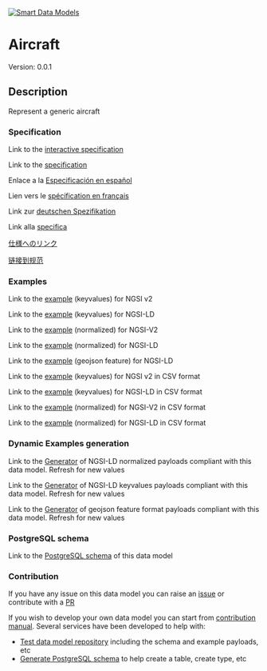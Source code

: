 [![Smart Data Models](https://smartdatamodels.org/wp-content/uploads/2022/01/SmartDataModels_logo.png "Logo")](https://smartdatamodels.org)
# Aircraft
Version: 0.0.1

## Description 

Represent a generic aircraft
### Specification

Link to the [interactive specification](https://swagger.lab.fiware.org/?url=https://smart-data-models.github.io/dataModel.Aeronautics/Aircraft/swagger.yaml)

Link to the [specification](https://github.com/smart-data-models/dataModel.Aeronautics/blob/master/Aircraft/doc/spec.md)

Enlace a la [Especificación en español](https://github.com/smart-data-models/dataModel.Aeronautics/blob/master/Aircraft/doc/spec_ES.md)

Lien vers le [spécification en français](https://github.com/smart-data-models/dataModel.Aeronautics/blob/master/Aircraft/doc/spec_FR.md)

Link zur [deutschen Spezifikation](https://github.com/smart-data-models/dataModel.Aeronautics/blob/master/Aircraft/doc/spec_DE.md)

Link alla [specifica](https://github.com/smart-data-models/dataModel.Aeronautics/blob/master/Aircraft/doc/spec_IT.md)

[仕様へのリンク](https://github.com/smart-data-models/dataModel.Aeronautics/blob/master/Aircraft/doc/spec_JA.md)

[链接到规范](https://github.com/smart-data-models/dataModel.Aeronautics/blob/master/Aircraft/doc/spec_ZH.md)
### Examples

Link to the [example](https://smart-data-models.github.io/dataModel.Aeronautics/Aircraft/examples/example.json) (keyvalues) for NGSI v2

Link to the [example](https://smart-data-models.github.io/dataModel.Aeronautics/Aircraft/examples/example.jsonld) (keyvalues) for NGSI-LD

Link to the [example](https://smart-data-models.github.io/dataModel.Aeronautics/Aircraft/examples/example-normalized.json) (normalized) for NGSI-V2

Link to the [example](https://smart-data-models.github.io/dataModel.Aeronautics/Aircraft/examples/example-normalized.jsonld) (normalized) for NGSI-LD

Link to the [example](https://smart-data-models.github.io/dataModel.Aeronautics/Aircraft/examples/example-geojsonfeature.json) (geojson feature) for NGSI-LD

Link to the [example](https://github.com/smart-data-models/dataModel.Aeronautics/blob/master/Aircraft/examples/example.json.csv) (keyvalues) for NGSI v2 in CSV format

Link to the [example](https://github.com/smart-data-models/dataModel.Aeronautics/blob/master/Aircraft/examples/example.jsonld.csv) (keyvalues) for NGSI-LD in CSV format

Link to the [example](https://github.com/smart-data-models/dataModel.Aeronautics/blob/master/Aircraft/examples/example-normalized.json.csv) (normalized) for NGSI-V2 in CSV format

Link to the [example](https://github.com/smart-data-models/dataModel.Aeronautics/blob/master/Aircraft/examples/example-normalized.jsonld.csv) (normalized) for NGSI-LD in CSV format
### Dynamic Examples generation

Link to the [Generator](https://smartdatamodels.org/extra/ngsi-ld_generator.php?schemaUrl=https://raw.githubusercontent.com/smart-data-models/dataModel.Aeronautics/master/Aircraft/schema.json&email=info@smartdatamodels.org) of NGSI-LD normalized payloads compliant with this data model. Refresh for new values

Link to the [Generator](https://smartdatamodels.org/extra/ngsi-ld_generator_keyvalues.php?schemaUrl=https://raw.githubusercontent.com/smart-data-models/dataModel.Aeronautics/master/Aircraft/schema.json&email=info@smartdatamodels.org) of NGSI-LD keyvalues payloads compliant with this data model. Refresh for new values

Link to the [Generator](https://smartdatamodels.org/extra/geojson_features_generator.php?schemaUrl=https://raw.githubusercontent.com/smart-data-models/dataModel.Aeronautics/master/Aircraft/schema.json&email=info@smartdatamodels.org) of geojson feature format payloads compliant with this data model. Refresh for new values
### PostgreSQL schema

Link to the [PostgreSQL schema](https://github.com/smart-data-models/dataModel.Aeronautics/blob/master/Aircraft/schema.sql) of this data model
### Contribution

 If you have any issue on this data model you can raise an [issue](https://github.com/smart-data-models/dataModel.Aeronautics/issues)  or contribute with a [PR](https://github.com/smart-data-models/dataModel.Aeronautics/pulls)

 If you wish to develop your own data model you can start from [contribution manual](https://bit.ly/contribution_manual). Several services have been developed to help with: 
 - [Test data model repository](https://smartdatamodels.org/index.php/data-models-contribution-api/) including the schema and example payloads, etc
 - [Generate PostgreSQL schema](https://smartdatamodels.org/index.php/sql-service/) to help create a table, create type, etc